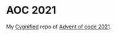 # AOC 2021

My [Cygnified](https://cygni.github.io/aoc/) repo of 
[Advent of code 2021](https://adventofcode.com/2021).

